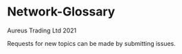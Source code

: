 # Network-Glossary

Aureus Trading Ltd 2021

Requests for new topics can be made by submitting issues.
